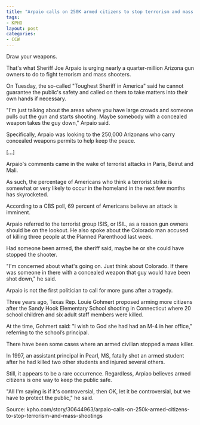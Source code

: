 ```yaml
---
title: "Arpaio calls on 250K armed citizens to stop terrorism and mass shootings"
tags:
- KPHO
layout: post
categories:
- CCW
---
```


Draw your weapons.

That's what Sheriff Joe Arpaio is urging nearly a quarter-million Arizona gun owners to do to fight terrorism and mass shooters.

On Tuesday, the so-called "Toughest Sheriff in America" said he cannot guarantee the public's safety and called on them to take matters into their own hands if necessary.

"I'm just talking about the areas where you have large crowds and someone pulls out the gun and starts shooting. Maybe somebody with a concealed weapon takes the guy down," Arpaio said.

Specifically, Arpaio was looking to the 250,000 Arizonans who carry concealed weapons permits to help keep the peace.

\[...\]

Arpaio's comments came in the wake of terrorist attacks in Paris, Beirut and Mali.

As such, the percentage of Americans who think a terrorist strike is somewhat or very likely to occur in the homeland in the next few months has skyrocketed.

According to a CBS poll, 69 percent of Americans believe an attack is imminent.

Arpaio referred to the terrorist group ISIS, or ISIL, as a reason gun owners should be on the lookout. He also spoke about the Colorado man accused of killing three people at the Planned Parenthood last week.

Had someone been armed, the sheriff said, maybe he or she could have stopped the shooter.

"I'm concerned about what's going on. Just think about Colorado. If there was someone in there with a concealed weapon that guy would have been shot down," he said.

Arpaio is not the first politician to call for more guns after a tragedy.

Three years ago, Texas Rep. Louie Gohmert proposed arming more citizens after the Sandy Hook Elementary School shooting in Connecticut where 20 school children and six adult staff members were killed.

At the time, Gohmert said: "I wish to God she had had an M-4 in her office," referring to the school’s principal.

There have been some cases where an armed civilian stopped a mass killer.

In 1997, an assistant principal in Pearl, MS, fatally shot an armed student after he had killed two other students and injured several others.

Still, it appears to be a rare occurrence. Regardless, Arpiao believes armed citizens is one way to keep the public safe.

"All I'm saying is if it's controversial, then OK, let it be controversial, but we have to protect the public," he said.

Source: kpho.com/story/30644963/arpaio-calls-on-250k-armed-citizens-to-stop-terrorism-and-mass-shootings
